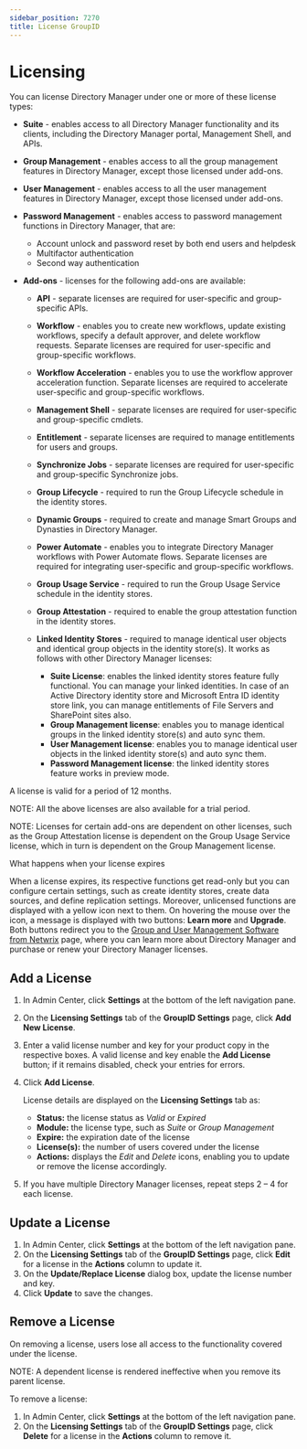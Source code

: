 ```yaml
---
sidebar_position: 7270
title: License GroupID
---
```


# Licensing

You can license Directory Manager under one or more of these license types:

* **Suite** - enables access to all Directory Manager functionality and its clients, including the Directory Manager portal, Management Shell, and APIs.
* **Group Management** - enables access to all the group management features in Directory Manager, except those licensed under add-ons.
* **User Management** - enables access to all the user management features in Directory Manager, except those licensed under add-ons.
* **Password Management** - enables access to password management functions in Directory Manager, that are:

  * Account unlock and password reset by both end users and helpdesk
  * Multifactor authentication
  * Second way authentication
* **Add-ons** - licenses for the following add-ons are available:

  * **API** - separate licenses are required for user-specific and group-specific APIs.
  * **Workflow** - enables you to create new workflows, update existing workflows, specify a default approver, and delete workflow requests. Separate licenses are required for user-specific and group-specific workflows.
  * **Workflow Acceleration** - enables you to use the workflow approver acceleration function. Separate licenses are required to accelerate user-specific and group-specific workflows.
  * **Management Shell** - separate licenses are required for user-specific and group-specific cmdlets.
  * **Entitlement** - separate licenses are required to manage entitlements for users and groups.
  * **Synchronize Jobs** - separate licenses are required for user-specific and group-specific Synchronize jobs.
  * **Group Lifecycle** - required to run the Group Lifecycle schedule in the identity stores.
  * **Dynamic Groups** - required to create and manage Smart Groups and Dynasties in Directory Manager.
  * **Power Automate** - enables you to integrate Directory Manager workflows with Power Automate flows. Separate licenses are required for integrating user-specific and group-specific workflows.
  * **Group Usage Service** - required to run the Group Usage Service schedule in the identity stores.
  * **Group Attestation** - required to enable the group attestation function in the identity stores.
  * **Linked Identity Stores** - required to manage identical user objects and identical group objects in the identity store(s). It works as follows with other Directory Manager licenses:

    * **Suite License**: enables the linked identity stores feature fully functional. You can manage your linked identities. In case of an Active Directory identity store and Microsoft Entra ID identity store link, you can manage entitlements of File Servers and SharePoint sites also.
    * **Group Management license**: enables you to manage identical groups in the linked identity store(s) and auto sync them.
    * **User Management license**: enables you to manage identical user objects in the linked identity store(s) and auto sync them.
    * **Password Management license**: the linked identity stores feature works in preview mode.

A license is valid for a period of 12 months.

NOTE: All the above licenses are also available for a trial period.

NOTE: Licenses for certain add-ons are dependent on other licenses, such as the Group Attestation license is dependent on the Group Usage Service license, which in turn is dependent on the Group Management license.

What happens when your license expires

When a license expires, its respective functions get read-only but you can configure certain settings, such as create identity stores, create data sources, and define replication settings. Moreover, unlicensed functions are displayed with a yellow icon next to them. On hovering the mouse over the icon, a message is displayed with two buttons: **Learn more** and **Upgrade**. Both buttons redirect you to the [Group and User Management Software from Netwrix](https://www.netwrix.com/group_and_user_management_software.html "https://www.netwrix.com/group_and_user_management_software.html") page, where you can learn more about Directory Manager and purchase or renew your Directory Manager licenses.

## Add a License

1. In Admin Center, click **Settings** at the bottom of the left navigation pane.
2. On the **Licensing Settings** tab of the **GroupID Settings** page, click **Add New License**.
3. Enter a valid license number and key for your product copy in the respective boxes. A valid license and key enable the **Add License** button; if it remains disabled, check your entries for errors.
4. Click **Add License**.

   License details are displayed on the **Licensing Settings** tab as:

   * **Status:** the license status as *Valid* or *Expired*
   * **Module:** the license type, such as *Suite* or *Group Management*
   * **Expire:** the expiration date of the license
   * **License(s):** the number of users covered under the license
   * **Actions:** displays the *Edit* and *Delete* icons, enabling you to update or remove the license accordingly.
5. If you have multiple Directory Manager licenses, repeat steps 2 – 4 for each license.

## Update a License

1. In Admin Center, click **Settings** at the bottom of the left navigation pane.
2. On the **Licensing Settings** tab of the **GroupID Settings** page, click **Edit** for a license in the **Actions** column to update it.
3. On the **Update/Replace License** dialog box, update the license number and key.
4. Click **Update** to save the changes.

## Remove a License

On removing a license, users lose all access to the functionality covered under the license.

NOTE: A dependent license is rendered ineffective when you remove its parent license.

To remove a license:

1. In Admin Center, click **Settings** at the bottom of the left navigation pane.
2. On the **Licensing Settings** tab of the **GroupID Settings** page, click **Delete** for a license in the **Actions** column to remove it.